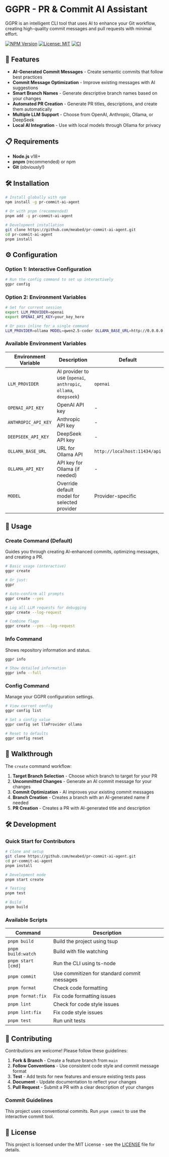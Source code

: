 # GGPR - PR & Commit AI Assistant

GGPR is an intelligent CLI tool that uses AI to enhance your Git workflow, creating high-quality commit messages and pull requests with minimal effort.

[![NPM Version](https://img.shields.io/npm/v/pr-commit-ai-agent.svg)](https://www.npmjs.com/package/pr-commit-ai-agent)
[![License: MIT](https://img.shields.io/badge/License-MIT-yellow.svg)](https://opensource.org/licenses/MIT)
[![CI](https://github.com/meabed/pr-commit-ai-agent/actions/workflows/ci.yml/badge.svg)](https://github.com/meabed/pr-commit-ai-agent/actions/workflows/ci.yml)

## 🚀 Features

- **AI-Generated Commit Messages** - Create semantic commits that follow best practices
- **Commit Message Optimization** - Improve existing messages with AI suggestions
- **Smart Branch Names** - Generate descriptive branch names based on your changes
- **Automated PR Creation** - Generate PR titles, descriptions, and create them automatically
- **Multiple LLM Support** - Choose from OpenAI, Anthropic, Ollama, or DeepSeek
- **Local AI Integration** - Use with local models through Ollama for privacy

## 📋 Requirements

- **Node.js** v18+
- **pnpm** (recommended) or npm
- **Git** (obviously!)

## 🛠️ Installation

```bash
# Install globally with npm
npm install -g pr-commit-ai-agent

# Or with pnpm (recommended)
pnpm add -g pr-commit-ai-agent

# Development installation
git clone https://github.com/meabed/pr-commit-ai-agent.git
cd pr-commit-ai-agent
pnpm install
```

## ⚙️ Configuration

### Option 1: Interactive Configuration

```bash
# Run the config command to set up interactively
ggpr config
```

### Option 2: Environment Variables

```bash
# Set for current session
export LLM_PROVIDER=openai
export OPENAI_API_KEY=your_key_here

# Or pass inline for a single command
LLM_PROVIDER=ollama MODEL=qwen2.5-coder OLLAMA_BASE_URL=http://0.0.0.0:11434/api/generate ggpr create
```

### Available Environment Variables

| Environment Variable | Description | Default |
|---------------------|-------------|---------|
| `LLM_PROVIDER` | AI provider to use (`openai`, `anthropic`, `ollama`, `deepseek`) | `openai` |
| `OPENAI_API_KEY` | OpenAI API key | - |
| `ANTHROPIC_API_KEY` | Anthropic API key | - |
| `DEEPSEEK_API_KEY` | DeepSeek API key | - |
| `OLLAMA_BASE_URL` | URL for Ollama API | `http://localhost:11434/api` |
| `OLLAMA_API_KEY` | API key for Ollama (if needed) | - |
| `MODEL` | Override default model for selected provider | Provider-specific |

## 📝 Usage

### Create Command (Default)

Guides you through creating AI-enhanced commits, optimizing messages, and creating a PR.

```bash
# Basic usage (interactive)
ggpr create

# Or just:
ggpr

# Auto-confirm all prompts
ggpr create --yes

# Log all LLM requests for debugging
ggpr create --log-request

# Combine flags
ggpr create --yes --log-request
```

### Info Command

Shows repository information and status.

```bash
ggpr info

# Show detailed information
ggpr info --full
```

### Config Command

Manage your GGPR configuration settings.

```bash
# View current config
ggpr config list

# Set a config value
ggpr config set llmProvider ollama

# Reset to defaults
ggpr config reset
```

## 🚶 Walkthrough

The `create` command workflow:

1. **Target Branch Selection** - Choose which branch to target for your PR
2. **Uncommitted Changes** - Generate an AI commit message for your changes
3. **Commit Optimization** - AI improves your existing commit messages
4. **Branch Creation** - Creates a branch with an AI-generated name if needed
5. **PR Creation** - Creates a PR with AI-generated title and description

## 🛠️ Development

### Quick Start for Contributors

```bash
# Clone and setup
git clone https://github.com/meabed/pr-commit-ai-agent.git
cd pr-commit-ai-agent
pnpm install

# Development mode
pnpm start create

# Testing
pnpm test

# Build
pnpm build
```

### Available Scripts

| Command | Description |
|---------|-------------|
| `pnpm build` | Build the project using tsup |
| `pnpm build:watch` | Build with file watching |
| `pnpm start [cmd]` | Run the CLI using ts-node |
| `pnpm commit` | Use commitizen for standard commit messages |
| `pnpm format` | Check code formatting |
| `pnpm format:fix` | Fix code formatting issues |
| `pnpm lint` | Check for code style issues |
| `pnpm lint:fix` | Fix code style issues |
| `pnpm test` | Run unit tests |

## 🤝 Contributing

Contributions are welcome! Please follow these guidelines:

1. **Fork & Branch** - Create a feature branch from `main`
2. **Follow Conventions** - Use consistent code style and commit message format
3. **Test** - Add tests for new features and ensure existing tests pass
4. **Document** - Update documentation to reflect your changes
5. **Pull Request** - Submit a PR with a clear description of your changes

### Commit Guidelines

This project uses conventional commits. Run `pnpm commit` to use the interactive commit tool.

## 📄 License

This project is licensed under the MIT License - see the [LICENSE](./LICENSE) file for details.
